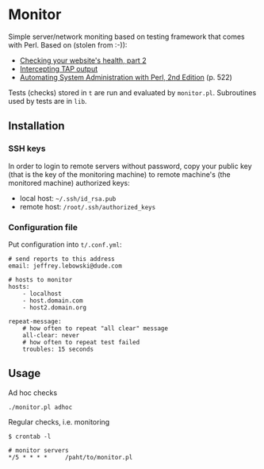 # Monitor

Simple server/network moniting based on testing framework that comes with Perl.
Based on (stolen from :-)):

* [Checking your website's health, part 2](http://www.stonehenge.com/merlyn/LinuxMag/col54.html)
* [Intercepting TAP output](http://perlmonks.org/?node_id=685378)
* [Automating System Administration with Perl, 2nd Edition](http://shop.oreilly.com/product/9780596006396.do) (p. 522)

Tests (checks) stored in `t` are run and evaluated by `monitor.pl`. Subroutines used by
tests are in `lib`.

## Installation

### SSH keys

In order to login to remote servers without password, copy your public key
(that is the key of the monitoring machine) to remote machine's (the monitored
machine) authorized keys:

* local host: `~/.ssh/id_rsa.pub`
* remote host: `/root/.ssh/authorized_keys`

### Configuration file

Put configuration into `t/.conf.yml`:

    # send reports to this address
    email: jeffrey.lebowski@dude.com

    # hosts to monitor
    hosts:
        - localhost
        - host.domain.com
        - host2.domain.org

    repeat-message:
        # how often to repeat "all clear" message
        all-clear: never
        # how often to repeat test failed
        troubles: 15 seconds

## Usage

Ad hoc checks

    ./monitor.pl adhoc

Regular checks, i.e. monitoring

    $ crontab -l

    # monitor servers
    */5 * * * *     /paht/to/monitor.pl

